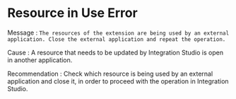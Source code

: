 # Resource in Use Error

Message : `The resources of the extension are being used by an external application. Close the external application and repeat the operation.`

Cause : A resource that needs to be updated by Integration Studio is open in another application.

Recommendation : Check which resource is being used by an external application and close it, in order to proceed with the operation in Integration Studio.

